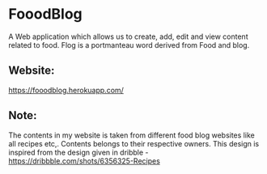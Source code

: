 # FooodBlog
A Web application which allows us to create, add, edit and view content related to food. Flog is a portmanteau word derived from Food and blog.

## Website:
https://fooodblog.herokuapp.com/

## Note: 
The contents in my website is taken from different food blog websites like all recipes etc,. Contents belongs to their respective owners.
This design is inspired from the design given in dribble - https://dribbble.com/shots/6356325-Recipes
<!-- MONGO_BLOG_URI=mongodb+srv://priyadrsni:Pries109999@blogcluster.bgc1e.mongodb.net/blogdb?retryWrites=true&w=majority  -->
